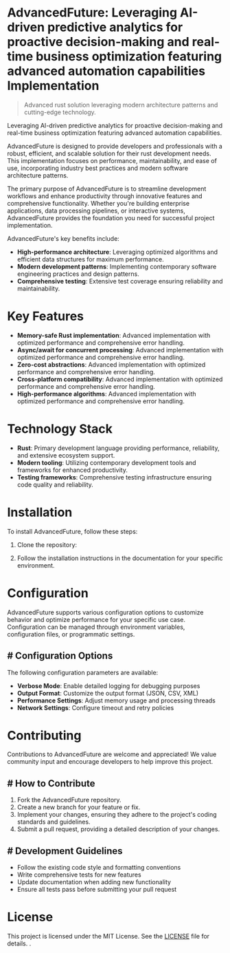 <!-- fallback_AdvancedFuture_20250802215951_58968 -->

# AdvancedFuture: Leveraging AI-driven predictive analytics for proactive decision-making and real-time business optimization featuring advanced automation capabilities Implementation
> Advanced rust solution leveraging modern architecture patterns and cutting-edge technology.

Leveraging AI-driven predictive analytics for proactive decision-making and real-time business optimization featuring advanced automation capabilities.

AdvancedFuture is designed to provide developers and professionals with a robust, efficient, and scalable solution for their rust development needs. This implementation focuses on performance, maintainability, and ease of use, incorporating industry best practices and modern software architecture patterns.

The primary purpose of AdvancedFuture is to streamline development workflows and enhance productivity through innovative features and comprehensive functionality. Whether you're building enterprise applications, data processing pipelines, or interactive systems, AdvancedFuture provides the foundation you need for successful project implementation.

AdvancedFuture's key benefits include:

* **High-performance architecture**: Leveraging optimized algorithms and efficient data structures for maximum performance.
* **Modern development patterns**: Implementing contemporary software engineering practices and design patterns.
* **Comprehensive testing**: Extensive test coverage ensuring reliability and maintainability.

# Key Features

* **Memory-safe Rust implementation**: Advanced implementation with optimized performance and comprehensive error handling.
* **Async/await for concurrent processing**: Advanced implementation with optimized performance and comprehensive error handling.
* **Zero-cost abstractions**: Advanced implementation with optimized performance and comprehensive error handling.
* **Cross-platform compatibility**: Advanced implementation with optimized performance and comprehensive error handling.
* **High-performance algorithms**: Advanced implementation with optimized performance and comprehensive error handling.

# Technology Stack

* **Rust**: Primary development language providing performance, reliability, and extensive ecosystem support.
* **Modern tooling**: Utilizing contemporary development tools and frameworks for enhanced productivity.
* **Testing frameworks**: Comprehensive testing infrastructure ensuring code quality and reliability.

# Installation

To install AdvancedFuture, follow these steps:

1. Clone the repository:


2. Follow the installation instructions in the documentation for your specific environment.

# Configuration

AdvancedFuture supports various configuration options to customize behavior and optimize performance for your specific use case. Configuration can be managed through environment variables, configuration files, or programmatic settings.

## # Configuration Options

The following configuration parameters are available:

* **Verbose Mode**: Enable detailed logging for debugging purposes
* **Output Format**: Customize the output format (JSON, CSV, XML)
* **Performance Settings**: Adjust memory usage and processing threads
* **Network Settings**: Configure timeout and retry policies

# Contributing

Contributions to AdvancedFuture are welcome and appreciated! We value community input and encourage developers to help improve this project.

## # How to Contribute

1. Fork the AdvancedFuture repository.
2. Create a new branch for your feature or fix.
3. Implement your changes, ensuring they adhere to the project's coding standards and guidelines.
4. Submit a pull request, providing a detailed description of your changes.

## # Development Guidelines

* Follow the existing code style and formatting conventions
* Write comprehensive tests for new features
* Update documentation when adding new functionality
* Ensure all tests pass before submitting your pull request

# License

This project is licensed under the MIT License. See the [LICENSE](https://github.com/ludo53/AdvancedFuture/blob/main/LICENSE) file for details.
.
